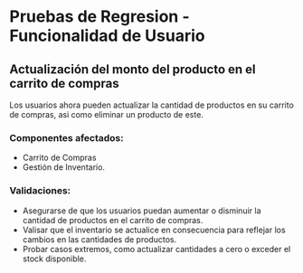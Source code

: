 # Pruebas de Regresion - Funcionalidad de Usuario

## Actualización del monto del producto en el carrito de compras

Los usuarios ahora pueden actualizar la cantidad de productos en su carrito de compras, asi como eliminar un producto de este.

### Componentes afectados:

- Carrito de Compras
- Gestión de Inventario.

### Validaciones:

- Asegurarse de que los usuarios puedan aumentar o disminuir la cantidad de productos en el carrito de compras.
- Valisar que el inventario se actualice en consecuencia para reflejar los cambios en las cantidades de productos.
- Probar casos extremos, como actualizar cantidades a cero o exceder el stock disponible.
